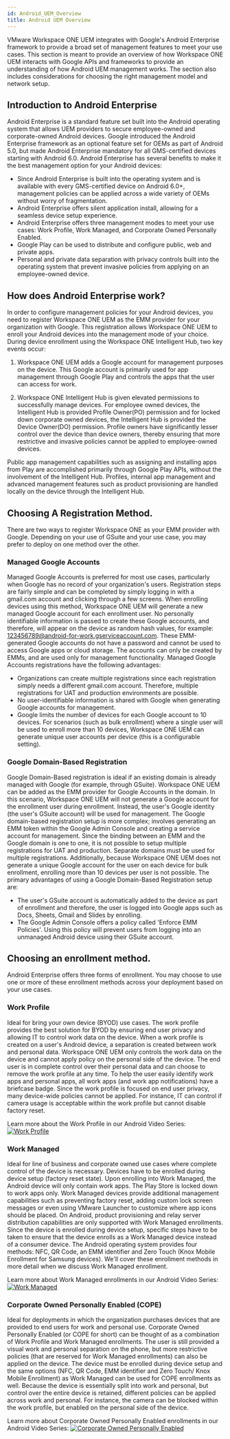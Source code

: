 ```yaml
---
id: Android_UEM_Overview
title: Android UEM Overview
---
```


VMware Workspace ONE UEM integrates with Google's Android Enterprise framework to provide a broad set of management features to meet your use cases. This section is meant to provide an overview of how Workspace ONE UEM interacts with Google APIs and frameworks to provide an understanding of how Android UEM management works. The section also includes considerations for choosing the right management model and network setup.

## Introduction to Android Enterprise

Android Enterprise is a standard feature set built into the Android operating system that allows UEM providers to secure employee-owned and corporate-owned Android devices. Google introduced the Android Enterprise framework as an optional feature set for OEMs as part of Android 5.0, but made Android Enterprise mandatory for all GMS-certified devices starting with Android 6.0. Android Enterprise has several benefits to make it the best management option for your Android devices:

* Since Android Enterprise is built into the operating system and is available with every GMS-certified device on Android 6.0+, management policies can be applied across a wide variety of OEMs without worry of fragmentation.
* Android Enterprise offers silent application install, allowing for a seamless device setup experience.
* Android Enterprise offers three management modes to meet your use cases: Work Profile, Work Managed, and Corporate Owned Personally Enabled.
* Google Play can be used to distribute and configure public, web and private apps.
* Personal and private data separation with privacy controls built into the operating system that prevent invasive policies from applying on an employee-owned device.

## How does Android Enterprise work?
In order to configure management policies for your Android devices, you need to register Workspace ONE UEM as the EMM provider for your organization with Google. This registration allows Workspace ONE UEM to enroll your Android devices into the management mode of your choice. During device enrollment using the Workspace ONE Intelligent Hub, two key events occur:

1) Workspace ONE UEM adds a Google account for management purposes on the device. This Google account is primarily used for app management through Google Play and controls the apps that the user can access for work.

2) Workspace ONE Intelligent Hub is given elevated permissions to successfully manage devices. For employee owned devices, the Intelligent Hub is provided Profile Owner(PO) permission and for locked down corporate owned devices, the Intelligent Hub is provided the Device Owner(DO) permission. Profile owners have significantly lesser control over the device than device owners, thereby ensuring that more restrictive and invasive policies cannot be applied to employee-owned devices.

Public app management capabilities such as assigning and installing apps from Play are accomplished primarily through Google Play APIs, without the involvement of the Intelligent Hub. Profiles, internal app management and advanced management features such as product provisioning are handled locally on the device through the Intelligent Hub.

## Choosing A Registration Method.

There are two ways to register Workspace ONE as your EMM provider with Google. Depending on your use of GSuite and your use case, you may prefer to deploy on one method over the other.

### Managed Google Accounts

Managed Google Accounts is preferred for most use cases, particularly when Google has no record of your organization's users. Registration steps are fairly simple and can be completed by simply logging in with a gmail.com account and clicking through a few screens. When enrolling devices using this method, Workspace ONE UEM will generate a new managed Google account for each enrollment user. No personally identifiable information is passed to create these Google accounts, and therefore, will appear on the device as random hash values, for example: 123456789@android-for-work.gserviceaccount.com. These EMM-generated Google accounts do not have a password and cannot be used to access Google apps or cloud storage. The accounts can only be created by EMMs, and are used only for management functionality. Managed Google Accounts registrations have the following advantages:

* Organizations can create multiple registrations since each registration simply needs a different gmail.com account. Therefore, multiple registrations for UAT and production environments are possible.
* No user-identifiable information is shared with Google when generating Google accounts for management.
* Google limits the number of devices for each Google account to 10 devices. For scenarios (such as bulk enrollment) where a single user will be used to enroll more than 10 devices, Workspace ONE UEM can generate unique user accounts per device (this is a configurable setting).

### Google Domain-Based Registration

Google Domain-Based registration is ideal if an existing domain is already managed with Google (for example, through GSuite). Workspace ONE UEM can be added as the EMM provider for Google Accounts in the domain. In this scenario, Workspace ONE UEM will not generate a Google account for the enrollment user during enrollment. Instead, the user's Google identity (the user's GSuite account) will be used for management. The Google domain-based registration setup is more complex; involves generating an EMM token within the Google Admin Console and creating a service account for management. Since the binding between an EMM and the Google domain is one to one, it is not possible to setup multiple registrations for UAT and production. Separate domains must be used for multiple registrations. Additionally, because Workspace ONE UEM does not generate a unique Google account for the user on each device for bulk enrollment, enrolling more than 10 devices per user is not possible. The primary advantages of using a Google Domain-Based Registration setup are:

* The user's GSuite account is automatically added to the device as part of enrollment and therefore, the user is logged into Google apps such as Docs, Sheets, Gmail and Slides by enrolling.
* The Google Admin Console offers a policy called 'Enforce EMM Policies'. Using this policy will prevent users from logging into an unmanaged Android device using their GSuite account.

## Choosing an enrollment method.

Android Enterprise offers three forms of enrollment. You may choose to use one or more of these enrollment methods across your deployment based on your use cases.

### Work Profile
Ideal for bring your own device (BYOD) use cases. The work profile provides the best solution for BYOD by ensuring end user privacy and allowing IT to control work data on the device. When a work profile is created on a user's Android device, a separation is created between work and personal data. Workspace ONE UEM only controls the work data on the device and cannot apply policy on the personal side of the device. The end user is in complete control over their personal data and can choose to remove the work profile at any time. To help the user easily identify work apps and personal apps, all work apps (and work app notifications) have a briefcase badge. Since the work profile is focused on end user privacy, many device-wide policies cannot be applied. For instance, IT can control if camera usage is acceptable within the work profile but cannot disable factory reset.

Learn more about the Work Profile in our Android Video Series:
[![Work Profile](http://img.youtube.com/vi/NmiJz8ZtRCI/0.jpg)](https://www.youtube.com/watch?v=NmiJz8ZtRCI "VMware Series Episode 2: Work Profile")

### Work Managed
Ideal for line of business and corporate owned use cases where complete control of the device is necessary. Devices have to be enrolled during device setup (factory reset state). Upon enrolling into Work Managed, the Android device will only contain work apps. The Play Store is locked down to work apps only. Work Managed devices provide additional management capabilities such as preventing factory reset, adding custom lock screen messages or even using VMware Launcher to customize where app icons should be placed. On Android, product provisioning and relay server distribution capabilities are only supported with Work Managed enrollments. Since the device is enrolled during device setup, specific steps have to be taken to ensure that the device enrolls as a Work Managed device instead of a consumer device. The Android operating system provides four methods: NFC, QR Code, an EMM identifier and Zero Touch (Knox Mobile Enrollment for Samsung devices). We'll cover these enrollment methods in more detail when we discuss Work Managed enrollment.

Learn more about Work Managed enrollments in our Android Video Series:
[![Work Managed](http://img.youtube.com/vi/d2LJdtou1ts/0.jpg)](https://www.youtube.com/watch?v=d2LJdtou1ts "VMware Series Episode 3: Work Managed")

### Corporate Owned Personally Enabled (COPE)
Ideal for deployments in which the organization purchases devices that are provided to end users for work and personal use. Corporate Owned Personally Enabled (or COPE for short) can be thought of as a combination of Work Profile and Work Managed enrollments. The user is still provided a visual work and personal separation on the phone, but more restrictive policies (that are reserved for Work Managed enrollments) can also be applied on the device. The device must be enrolled during device setup and the same options (NFC, QR Code, EMM identifier and Zero Touch/ Knox Mobile Enrollment) as Work Managed can be used for COPE enrollments as well. Because the device is essentially split into work and personal, but control over the entire device is retained, different policies can be applied across work and personal. For instance, the camera can be blocked within the work profile, but enabled on the personal side of the device.

Learn more about Corporate Owned Personally Enabled enrollments in our Android Video Series:
[![Corporate Owned Personally Enabled](http://img.youtube.com/vi/HXHjXyiiKLk/0.jpg)](https://www.youtube.com/watch?v=HXHjXyiiKLk "VMware Series Episode 4: Work Managed")
